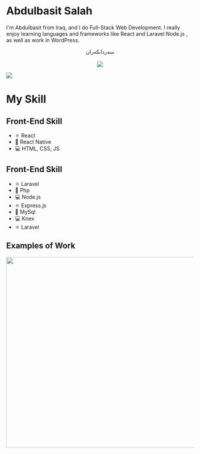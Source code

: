 <!-- ![Design and Development](https://github.com/adriantwarog/adriantwarog/blob/master/freeCodeCamp.jpg) -->

# Abdulbasit Salah

I'm Abdulbasit from Iraq, and I do Full-Stack Web Development. I really enjoy
learning languages and frameworks like React and Laravel Node.js , as well as
work in WordPress.

<p align="center"> 
 سەردانکەران<br><br>
  <img src="https://profile-counter.glitch.me/abdulbasit-dev/count.svg" />
</p>

![](https://komarev.com/ghpvc/?username=abdulbasit-dev&color=green)

# My Skill

## Front-End Skill

- ⚛ React
- 📱 React Native
- 💻 HTML, CSS, JS

## Front-End Skill

- ⚛ Laravel
- 📱 Php
- 💻 Node.js
- ⚛ Express.js
- 📱 MySql
- 💻 Knex
- ⚛ Laravel

## Examples of Work

<img src="https://github.com/adriantwarog/adriantwarog/blob/master/covid19.gif" width="512" >
